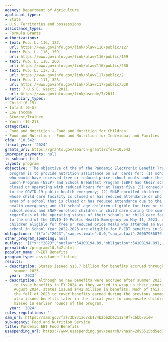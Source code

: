 ```yaml
---
agency: Department of Agriculture
applicant_types:
- State
- U.S. Territories and possessions
assistance_types:
- Formula Grants
authorizations:
- text: Pub. L. 116, 127.
  url: https://www.govinfo.gov/link/plaw/116/public/127
- text: Pub. L. 116, 159.
  url: https://www.govinfo.gov/link/plaw/116/public/159
- text: Pub. L. 116, 260.
  url: https://www.govinfo.gov/link/plaw/116/public/260
- text: Pub. L. 117, 2.
  url: https://www.govinfo.gov/link/plaw/117/public/2
- text: Pub. L. 117, 328.
  url: https://www.govinfo.gov/link/plaw/117/public/328
- text: 7 U.S.C. &sect; 2011.
  url: https://www.govinfo.gov/link/uscode/7/2011
beneficiary_types:
- Child (6-15)
- Infant (0-5)
- Low Income
- Student/Trainee
- Youth (16-21)
categories:
- Food and Nutrition - Food and Nutrition for Children
- Food and Nutrition - Food and Nutrition for Individual and Families
cfda: '10.542'
fiscal_year: '2024'
grants_url: https://grants.gov/search-grants?cfda=10.542
improper_payments: null
is_subpart_f: 1
layout: program
objective: 'The objective of the of the Pandemic Electronic Benefit Transfer (P-EBT)
  program is to provide nutrition assistance on EBT cards for: (1) school-age children
  who would have received free or reduced price school meals under the National School
  Lunch Program (NSLP) and School Breakfast Program (SBP) had their schools not been
  closed or operating with reduced hours for at least five (5) consecutive days due
  to the COVID-19 public health emergency; (2) SNAP-enrolled children in child care
  whose child care facility is closed or has reduced attendance or who live in the
  area of a school that is closed or has reduced attendance due to the COVID-19 public
  health emergency; and (3) school-age children eligible for free or reduced price
  school meals and SNAP-enrolled children in child care during the summer months,
  regardless of the operating status of their schools or child care facilities. Due
  to the end of the COVID-19 Public Health Emergency on May 11, 2023, only school-aged
  children eligible for free or reduced price meals who attended an NSLP-participating
  school in School Year 2022-2023 are eligible for P-EBT benefits in Summer 2023.'
obligations: '[{"x":"2023","sam_estimate":0.0,"sam_actual":20067986079.0,"usa_spending_actual":13776297.56},{"x":"2024","sam_estimate":0.0,"sam_actual":0.0,"usa_spending_actual":-8055823.85},{"x":"2025","sam_estimate":0.0,"sam_actual":0.0,"usa_spending_actual":-11835788.29}]'
other_program_spending: null
outlays: '[{"x":"2023","outlay":54100194.89,"obligation":54100194.89},{"x":"2024","outlay":0.0,"obligation":0.0},{"x":"2025","outlay":0.0,"obligation":0.0}]'
permalink: /program/10.542.html
popular_name: P-EBT Benefits
program_type: assistance_listing
results:
- description: States issued $13.7 billion for benefits accrued through the end of
    summer 2023.
  year: '2023'
- description: Although no new benefits were accrued after summer 2023, states continued
    to issue benefits in FY 2024 as they worked to wrap up their programs. Through
    August 2024, states issued $442 million in benefits. Much of this occurred in
    the fall of 2023 to cover benefits earned during the previous summer. But states
    also issued benefits later in the fiscal year to compensate children who they
    missed in earlier rounds of the program.
  year: '2024'
rules_regulations: ''
sam_url: https://sam.gov/fal/3b831a67cb174b2bb2be211249f7c6bb/view
sub-agency: Food and Nutrition Service
title: Pandemic EBT Food Benefits
usaspending_url: https://www.usaspending.gov/search/?hash=2d95515bd5ed308b8da6a15cf93f9b5c
---
```

